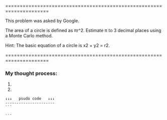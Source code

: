 =====================================================================

This problem was asked by Google.

The area of a circle is defined as πr^2. Estimate π to 3 decimal places using a Monte Carlo method.

Hint: The basic equation of a circle is x2 + y2 = r2.

=====================================================================


### My thought process:

1. 

2. 

    ↓↓↓   psudo code   ↓↓↓
    ----------------------
    ```
    
    ```